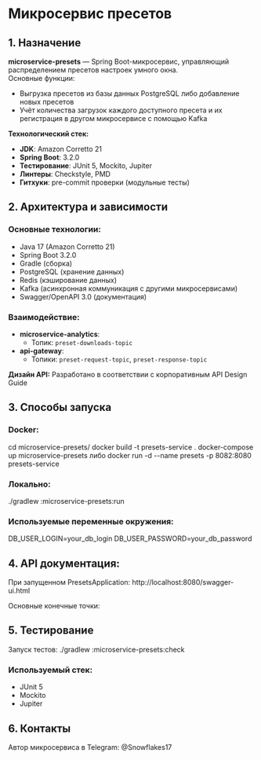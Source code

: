 # Микросервис пресетов

## 1. Назначение
**microservice-presets** — Spring Boot-микросервис, управляющий распределением пресетов настроек умного окна.  
Основные функции:
- Выгрузка пресетов из базы данных PostgreSQL либо добавление новых пресетов
- Учёт количества загрузок каждого доступного пресета и их регистрация в другом микросервисе с помощью Kafka

**Технологический стек:**
- **JDK**: Amazon Corretto 21
- **Spring Boot**: 3.2.0
- **Тестирование**: JUnit 5, Mockito, Jupiter
- **Линтеры**: Checkstyle, PMD
- **Гитхуки**: pre-commit проверки (модульные тесты)


## 2. Архитектура и зависимости
### Основные технологии:
- Java 17 (Amazon Corretto 21)
- Spring Boot 3.2.0
- Gradle (сборка)
- PostgreSQL (хранение данных)
- Redis (кэширование данных)
- Kafka (асинхронная коммуникация с другими микросервисами)
- Swagger/OpenAPI 3.0 (документация)

### Взаимодействие:
- **microservice-analytics**: 
  - Топик: `preset-downloads-topic`
- **api-gateway**: 
  - Топики: `preset-request-topic`, `preset-response-topic`

**Дизайн API:** Разработано в соответствии с корпоративным API Design Guide


## 3. Способы запуска
### Docker:
cd microservice-presets/
docker build -t presets-service .
docker-compose up microservice-presets либо docker run -d --name presets -p 8082:8080 presets-service

### Локально:
./gradlew :microservice-presets:run 

### Используемые переменные окружения:
DB_USER_LOGIN=your_db_login
DB_USER_PASSWORD=your_db_password


## 4. API документация:

При запущенном PresetsApplication: http://localhost:8080/swagger-ui.html

Основные конечные точки:


## 5. Тестирование

Запуск тестов: ./gradlew :microservice-presets:check 

### Используемый стек:
- JUnit 5
- Mockito
- Jupiter


## 6. Контакты

Автор микросервиса в Telegram: @Snowflakes17
